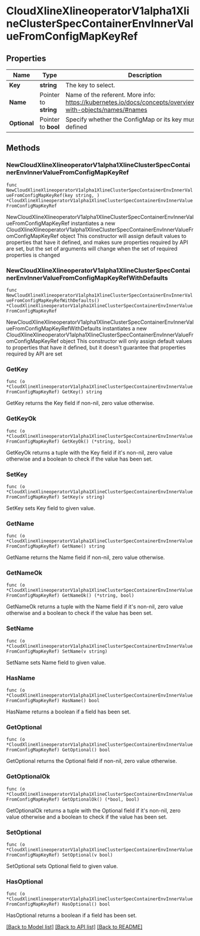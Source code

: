 # CloudXlineXlineoperatorV1alpha1XlineClusterSpecContainerEnvInnerValueFromConfigMapKeyRef

## Properties

Name | Type | Description | Notes
------------ | ------------- | ------------- | -------------
**Key** | **string** | The key to select. | 
**Name** | Pointer to **string** | Name of the referent. More info: https://kubernetes.io/docs/concepts/overview/working-with-objects/names/#names | [optional] 
**Optional** | Pointer to **bool** | Specify whether the ConfigMap or its key must be defined | [optional] 

## Methods

### NewCloudXlineXlineoperatorV1alpha1XlineClusterSpecContainerEnvInnerValueFromConfigMapKeyRef

`func NewCloudXlineXlineoperatorV1alpha1XlineClusterSpecContainerEnvInnerValueFromConfigMapKeyRef(key string, ) *CloudXlineXlineoperatorV1alpha1XlineClusterSpecContainerEnvInnerValueFromConfigMapKeyRef`

NewCloudXlineXlineoperatorV1alpha1XlineClusterSpecContainerEnvInnerValueFromConfigMapKeyRef instantiates a new CloudXlineXlineoperatorV1alpha1XlineClusterSpecContainerEnvInnerValueFromConfigMapKeyRef object
This constructor will assign default values to properties that have it defined,
and makes sure properties required by API are set, but the set of arguments
will change when the set of required properties is changed

### NewCloudXlineXlineoperatorV1alpha1XlineClusterSpecContainerEnvInnerValueFromConfigMapKeyRefWithDefaults

`func NewCloudXlineXlineoperatorV1alpha1XlineClusterSpecContainerEnvInnerValueFromConfigMapKeyRefWithDefaults() *CloudXlineXlineoperatorV1alpha1XlineClusterSpecContainerEnvInnerValueFromConfigMapKeyRef`

NewCloudXlineXlineoperatorV1alpha1XlineClusterSpecContainerEnvInnerValueFromConfigMapKeyRefWithDefaults instantiates a new CloudXlineXlineoperatorV1alpha1XlineClusterSpecContainerEnvInnerValueFromConfigMapKeyRef object
This constructor will only assign default values to properties that have it defined,
but it doesn't guarantee that properties required by API are set

### GetKey

`func (o *CloudXlineXlineoperatorV1alpha1XlineClusterSpecContainerEnvInnerValueFromConfigMapKeyRef) GetKey() string`

GetKey returns the Key field if non-nil, zero value otherwise.

### GetKeyOk

`func (o *CloudXlineXlineoperatorV1alpha1XlineClusterSpecContainerEnvInnerValueFromConfigMapKeyRef) GetKeyOk() (*string, bool)`

GetKeyOk returns a tuple with the Key field if it's non-nil, zero value otherwise
and a boolean to check if the value has been set.

### SetKey

`func (o *CloudXlineXlineoperatorV1alpha1XlineClusterSpecContainerEnvInnerValueFromConfigMapKeyRef) SetKey(v string)`

SetKey sets Key field to given value.


### GetName

`func (o *CloudXlineXlineoperatorV1alpha1XlineClusterSpecContainerEnvInnerValueFromConfigMapKeyRef) GetName() string`

GetName returns the Name field if non-nil, zero value otherwise.

### GetNameOk

`func (o *CloudXlineXlineoperatorV1alpha1XlineClusterSpecContainerEnvInnerValueFromConfigMapKeyRef) GetNameOk() (*string, bool)`

GetNameOk returns a tuple with the Name field if it's non-nil, zero value otherwise
and a boolean to check if the value has been set.

### SetName

`func (o *CloudXlineXlineoperatorV1alpha1XlineClusterSpecContainerEnvInnerValueFromConfigMapKeyRef) SetName(v string)`

SetName sets Name field to given value.

### HasName

`func (o *CloudXlineXlineoperatorV1alpha1XlineClusterSpecContainerEnvInnerValueFromConfigMapKeyRef) HasName() bool`

HasName returns a boolean if a field has been set.

### GetOptional

`func (o *CloudXlineXlineoperatorV1alpha1XlineClusterSpecContainerEnvInnerValueFromConfigMapKeyRef) GetOptional() bool`

GetOptional returns the Optional field if non-nil, zero value otherwise.

### GetOptionalOk

`func (o *CloudXlineXlineoperatorV1alpha1XlineClusterSpecContainerEnvInnerValueFromConfigMapKeyRef) GetOptionalOk() (*bool, bool)`

GetOptionalOk returns a tuple with the Optional field if it's non-nil, zero value otherwise
and a boolean to check if the value has been set.

### SetOptional

`func (o *CloudXlineXlineoperatorV1alpha1XlineClusterSpecContainerEnvInnerValueFromConfigMapKeyRef) SetOptional(v bool)`

SetOptional sets Optional field to given value.

### HasOptional

`func (o *CloudXlineXlineoperatorV1alpha1XlineClusterSpecContainerEnvInnerValueFromConfigMapKeyRef) HasOptional() bool`

HasOptional returns a boolean if a field has been set.


[[Back to Model list]](../README.md#documentation-for-models) [[Back to API list]](../README.md#documentation-for-api-endpoints) [[Back to README]](../README.md)


